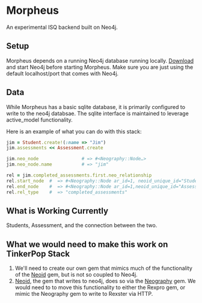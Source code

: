 # Morpheus

An experimental ISQ backend built on Neo4j.

## Setup
Morpheus depends on a running Neo4j database running locally.
[Download](http://www.neo4j.org/download)
and start Neo4j before starting Morpheus. Make sure you are just using
the default localhost/port that comes with Neo4j.

## Data
While Morpheus has a basic sqlite database, it is primarily configured
to write to the neo4j databsae. The sqlite interface is maintained to
leverage active_model functionality. 

Here is an example of what you can do with this stack:

```ruby
jim = Student.create!(:name => "Jim")
jim.assessments << Assessment.create

jim.neo_node                # => #<Neography::Node…>
jim.neo_node.name           # => "jim"

rel = jim.completed_assessments.first.neo_relationship
rel.start_node  #  => #<Neography::Node ar_id=1, neoid_unique_id="Student:1", name="Jim", ar_type="Student"> 
rel.end_node    #  => #<Neography::Node ar_id=1,neoid_unique_id="Assessment:1", ar_type="Assessment">
rel.rel_type    #  => "completed_assessments"
```

## What is Working Currently
Students, Assessment, and the connection between the two.

## What we would need to make this work on TinkerPop Stack

1. We'll need to create our own gem that mimics much of the
   functionality of the [Neoid](https://github.com/elado/neoid) gem, but
is not so coupled to Neo4j.
2. [Neoid](https://github.com/elado/neoid), the gem that writes to
   neo4j, does so via the
[Neography](https://github.com/maxdemarzi/neography) gem. We would need
to to move this functionality to either the Rexpro gem, or mimic the
Neography gem to write to Rexster via HTTP.
